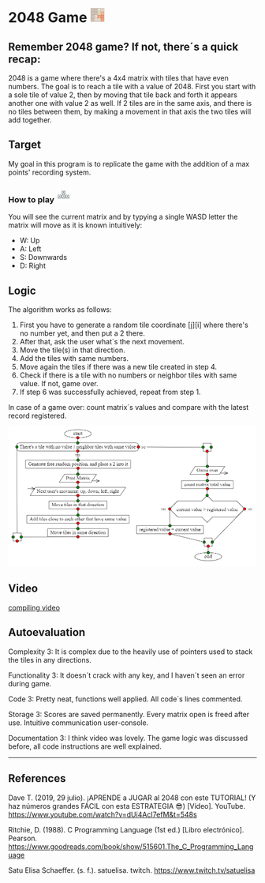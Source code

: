 # 2048 Game ![alt text](https://github.com/AndresSM415/C-language/blob/main/images/2048%20exxx.png "Saquenme de Latinoamerica")
## Remember 2048 game? If not, there´s a quick recap: 
2048 is a game where there's a 4x4 matrix with tiles that have even numbers. 
The goal is to reach a tile with a value of 2048.
First you start with a sole tile of value 2, then by moving that tile back and forth it appears another one with value 2 as well.
If 2 tiles are in the same axis, and there is no tiles between them, by making a movement in that axis the two tiles will add together.

## Target
My goal in this program is to replicate the game with the addition of a max points' recording system.

### How to play ![alt text](https://github.com/AndresSM415/C-language/blob/main/images/wasd.jpg "WASD keys")
You will see the current matrix and by typying a single WASD letter the matrix will move as it is known intuitively:
* W: Up
* A: Left
* S: Downwards
* D: Right 

## Logic
The algorithm works as follows:
1. First you have to generate a random tile coordinate [j][i] where there's no number yet, and then put a 2 there.
2. After that, ask the user what´s the next movement.
3. Move the tile(s) in that direction.
4. Add the tiles with same numbers.
5. Move again the tiles if there was a new tile created in step 4.
6. Check if there is a tile with no numbers or neighbor tiles with same value. If not, game over.
7. If step 6 was successfully achieved, repeat from step 1.

In case of a game over: count matrix´s values and compare with the latest record registered.

![alt text](https://github.com/AndresSM415/C-language/blob/main/images/algoritmo.PNG "Saquenme de Latinoamerica")

## Video
[compiling video](https://youtu.be/Q9C4poj57p8)

## Autoevaluation

Complexity 3: It is complex due to the heavily use of pointers used to stack the tiles in any directions.

Functionality 3: It doesn´t crack with any key, and I haven´t seen an error during game.

Code 3: Pretty neat, functions well applied. All code´s lines commented.

Storage 3: Scores are saved permanently. Every matrix open is freed after use. Intuitive communication user-console.

Documentation 3: I think video was lovely. The game logic was discussed before, all code instructions are well explained.

---
## References
Dave T. (2019, 29 julio). ¡APRENDE a JUGAR al 2048 con este TUTORIAL! (Y haz números grandes FÁCIL con esta ESTRATEGIA 😎) [Vídeo]. YouTube. https://www.youtube.com/watch?v=dUi4AcI7efM&t=548s

Ritchie, D. (1988). C Programming Language (1st ed.) [Libro electrónico]. Pearson. https://www.goodreads.com/book/show/515601.The_C_Programming_Language

Satu Elisa Schaeffer. (s. f.). satuelisa. twitch. https://www.twitch.tv/satuelisa
